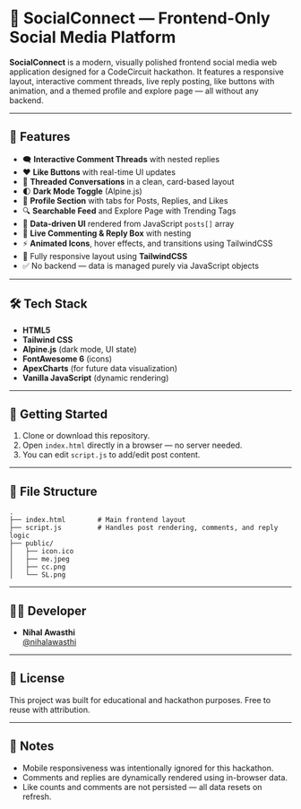 
# 🧵 SocialConnect — Frontend-Only Social Media Platform

**SocialConnect** is a modern, visually polished frontend social media web application designed for a CodeCircuit hackathon. It features a responsive layout, interactive comment threads, live reply posting, like buttons with animation, and a themed profile and explore page — all without any backend.

---

## 🌟 Features

- 🗨️ **Interactive Comment Threads** with nested replies
- ❤️ **Like Buttons** with real-time UI updates
- 🔁 **Threaded Conversations** in a clean, card-based layout
- 🌓 **Dark Mode Toggle** (Alpine.js)
- 👤 **Profile Section** with tabs for Posts, Replies, and Likes
- 🔍 **Searchable Feed** and Explore Page with Trending Tags
- 🧠 **Data-driven UI** rendered from JavaScript `posts[]` array
- 💬 **Live Commenting & Reply Box** with nesting
- ⚡ **Animated Icons**, hover effects, and transitions using TailwindCSS
- 🎨 Fully responsive layout using **TailwindCSS**
- ✅ No backend — data is managed purely via JavaScript objects

---

## 🛠 Tech Stack

- **HTML5**
- **Tailwind CSS**
- **Alpine.js** (dark mode, UI state)
- **FontAwesome 6** (icons)
- **ApexCharts** (for future data visualization)
- **Vanilla JavaScript** (dynamic rendering)

---

## 🚀 Getting Started

1. Clone or download this repository.
2. Open `index.html` directly in a browser — no server needed.
3. You can edit `script.js` to add/edit post content.

---

## 📁 File Structure

```
.
├── index.html        # Main frontend layout
├── script.js         # Handles post rendering, comments, and reply logic
├── public/
│   ├── icon.ico
│   ├── me.jpeg
│   ├── cc.png
│   └── SL.png
```

---

## 👨‍💻 Developer

- **Nihal Awasthi**  
  [@nihalawasthi](https://github.com/nihalawasthi)

---

## 📄 License

This project was built for educational and hackathon purposes. Free to reuse with attribution.

---

## 🏁 Notes

- Mobile responsiveness was intentionally ignored for this hackathon.
- Comments and replies are dynamically rendered using in-browser data.
- Like counts and comments are not persisted — all data resets on refresh.
